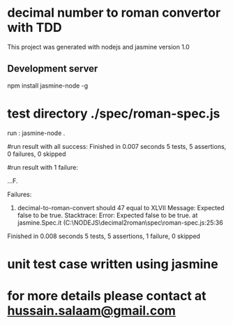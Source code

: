 # decimal number to roman convertor with TDD

This project was generated with  nodejs and jasmine version 1.0

## Development server

npm install jasmine-node -g

# test directory ./spec/roman-spec.js
run : jasmine-node .   


#run result with all success:
Finished in 0.007 seconds
5 tests, 5 assertions, 0 failures, 0 skipped


#run result with 1 failure:

...F.

Failures:

  1) decimal-to-roman-convert should 47  equal to XLVII
   Message:
     Expected false to be true.
   Stacktrace:
     Error: Expected false to be true.
    at jasmine.Spec.it (C:\NODEJS\decimal2roman\spec\roman-spec.js:25:36

Finished in 0.008 seconds
5 tests, 5 assertions, 1 failure, 0 skipped




# unit test case written using jasmine 
# for more details please contact at hussain.salaam@gmail.com